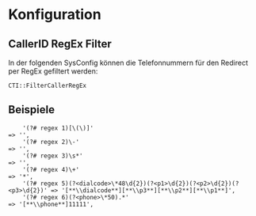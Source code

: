 # Konfiguration

## CallerID RegEx Filter

In der folgenden SysConfig können die Telefonnummern für den Redirect per RegEx gefiltert werden:

`CTI::FilterCallerRegEx`

## Beispiele

```
    '(?# regex 1)[\(\)]'                                                     => '',
    '(?# regex 2)\-'                                                         => '',
    '(?# regex 3)\s*'                                                        => '',
    '(?# regex 4)\+'                                                         => '*',
    '(?# regex 5)(?<dialcode>\*48\d{2})(?<p1>\d{2})(?<p2>\d{2})(?<p3>\d{2})' => '[**\\dialcode**][**\\p3**][**\\p2**][**\\p1**]',
    '(?# regex 6)(?<phone>\*50).*'                                           => '[**\\phone**]11111',
```
